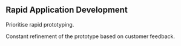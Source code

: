 ## Rapid Application Development

Prioritise rapid prototyping.

Constant refinement of the prototype based on customer feedback.